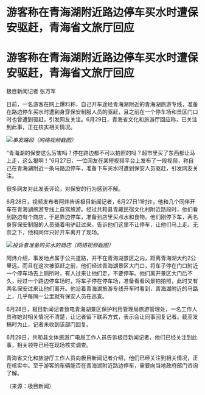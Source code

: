 # 游客称在青海湖附近路边停车买水时遭保安驱赶，青海省文旅厅回应

# 游客称在青海湖附近路边停车买水时遭保安驱赶，青海省文旅厅回应

极目新闻记者 张万军

日前，一名游客在网上爆料称，自己开车途经青海湖附近的青海湖旅游专线，准备在路边停车买水时遭到身穿保安制服人员的驱赶，且之前在一个停车场和景区门口时也曾遭到驱赶，引发网友关注。6月29日，青海省文化和旅游厅回应称，已关注到此事，正在核实相关情况。

![](https://inews.gtimg.com/om_bt/On21vgkCM7pF9GYxLs4UBI0WohMd-g5-tnNGUq8dhFUuUAA/1000)_事发路段（网络视频截图）_

“青海湖的保安这么厉害吗？停在路边都不可以拍照的吗？超市里买了东西都让马上走，这么狠啊！”6月27日，一位网友在某短视频平台上发布了一段视频，称自己在青海湖附近一条马路边停车，准备下车买水时遭到保安人员驱赶，引发网友关注。

很多网友对此发表评论，对保安的行为感到不解。

6月28日，视频发布者阿炜告诉极目新闻记者，6月27日11时许，他和几个同伴开车在青海湖旅游专线上自驾旅游。经过共和县青藏民宿文化村附近路段时，他们看到路边有个商店，于是靠边停车，准备到店里买点水和食物。他们刚停下车，两名身穿保安制服的人员骑着电驴赶过来，告诉他们这里不让停车，让他们马上走。无奈之下，他和同伴只好开车离开了现场。

![](https://inews.gtimg.com/om_bt/OTpKMyEmfmR_E2K3eAm7yNoZEoRzOz22_li7Bs6bH8uJYAA/1000)_投诉者准备购买水的商店（网络视频截图）_

阿炜介绍，事发地点属于公共道路，并不在青海湖景区之内，距离青海湖大约2公里远。而且在这次被驱赶之前，他们经过青海湖景区大门口，将车子停在门口附近一个停车场去上厕所时，有人过来让他们走，不要停车。他们离开景区大门后不久，经过一个路边停车场时，将车子停在停车场，准备看看风景拍拍照，此时又有两名保安过来让他们离开。他沿着青海湖旅游专线开车时看到，青海湖附近的马路上，几乎每隔一公里就有保安人员在巡查。

6月28日，极目新闻记者致电青海湖景区保护利用管理局旅游管理处，一名工作人员称她对相关情况不清楚，让记者留下联系方式，表示会让同事回复记者。截至发稿时为止，记者未收到该部门回复。

6月29日，共和县文体旅游广电局工作人员告诉极目新闻记者，他们已经关注到此事，相关领导已经在现场核实调查。

青海省文化和旅游厅工作人员向极目新闻记者介绍，他们已经关注到相关情况，正在核实中。至于游客的车辆能否在青海湖附近路边停车，需要向当地政府部门咨询了解。

（来源：极目新闻）

